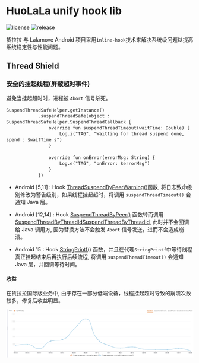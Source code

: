 # HuoLaLa unify hook lib

[![license](https://img.shields.io/hexpm/l/plug.svg)](https://www.apache.org/licenses/LICENSE-2.0) ![release](https://img.shields.io/badge/release-v1.0.0-green.svg)

货拉拉 与 Lalamove Android 项目采用`inline-hook`技术来解决系统级问题以提高系统稳定性与性能问题。

## Thread Shield

### 安全的挂起线程(屏蔽超时事件)

避免当挂起超时时，进程被 `Abort` 信号杀死。

```
SuspendThreadSafeHelper.getInstance()
            .suspendThreadSafe(object : SuspendThreadSafeHelper.SuspendThreadCallback {
                override fun suspendThreadTimeout(waitTime: Double) {
                    Log.i("TAG", "Waitting for thread suspend done, spend : $waitTime s")
                }

                override fun onError(errorMsg: String) {
                    Log.e("TAG", "onError: $errorMsg")
                }
            })
```

- Android [5,11] : Hook [ThreadSuspendByPeerWarning()](https://cs.android.com/android/platform/superproject/+/android-9.0.0_r61:art/runtime/thread_list.cc)函数, 将日志致命级别修改为警告级别，如果线程挂起超时，将调用 `suspendThreadTimeout()` 会通知 Java 层。

- Android [12,14] : Hook [SuspendThreadByPeer()](https://cs.android.com/android/platform/superproject/+/android-12.0.0_r34:art/runtime/thread_list.cc) 函数转而调用 [SuspendThreadByThreadIdSuspendThreadByThreadId](https://cs.android.com/android/platform/superproject/+/android-12.0.0_r34:art/runtime/thread_list.cc), 此时并不会回调给 Java 调用方, 因为替换方法不会触发 `Abort` 信号发送，进而不会造成崩溃。

- Android 15 : Hook [StringPrintf()](https://cs.android.com/android/platform/superproject/main/+/main:external/cronet/base/strings/stringprintf.cc;bpv=1;bpt=1) 函数，并且在代理`StringPrintf`中等待线程真正挂起结束后再执行后续流程, 将调用 `suspendThreadTimeout()` 会通知 Java 层，并回调等待时间。

#### 收益

在货拉拉国际版业务中, 由于存在一部分低端设备，线程挂起超时导致的崩溃次数较多，修复后收益明显。

![suspend_thread_timeout_trend.png](img/suspend_thread_timeout_trend.png)
